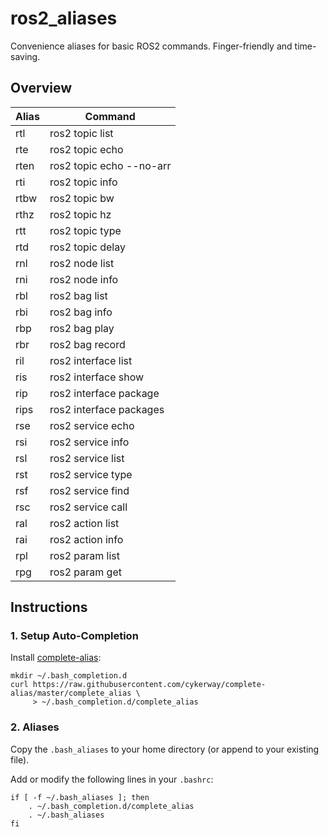# ros2_aliases
Convenience aliases for basic ROS2 commands. Finger-friendly and time-saving.

## Overview

| Alias        | Command           |
| ------------- |-------------|
| rtl      | ros2 topic list |
| rte      | ros2 topic echo |
| rten     | ros2 topic echo --no-arr |
| rti      | ros2 topic info |
| rtbw     | ros2 topic bw |
| rthz     | ros2 topic hz |
| rtt      | ros2 topic type |
| rtd      | ros2 topic delay |
| rnl      | ros2 node list |
| rni      | ros2 node info |
| rbl      | ros2 bag list |
| rbi      | ros2 bag info |
| rbp      | ros2 bag play |
| rbr      | ros2 bag record |
| ril      | ros2 interface list |
| ris      | ros2 interface show |
| rip      | ros2 interface package |
| rips     | ros2 interface packages |
| rse      | ros2 service echo |
| rsi      | ros2 service info |
| rsl      | ros2 service list |
| rst      | ros2 service type |
| rsf      | ros2 service find |
| rsc      | ros2 service call |
| ral      | ros2 action list |
| rai      | ros2 action info |
| rpl      | ros2 param list |
| rpg      | ros2 param get |


## Instructions
### 1. Setup Auto-Completion
Install [complete-alias](https://github.com/cykerway/complete-alias):
```
mkdir ~/.bash_completion.d
curl https://raw.githubusercontent.com/cykerway/complete-alias/master/complete_alias \
     > ~/.bash_completion.d/complete_alias
```

### 2. Aliases
Copy the ```.bash_aliases``` to your home directory (or append to your existing file).

Add or modify the following lines in your ```.bashrc```:

```
if [ -f ~/.bash_aliases ]; then
    . ~/.bash_completion.d/complete_alias
    . ~/.bash_aliases
fi
```
